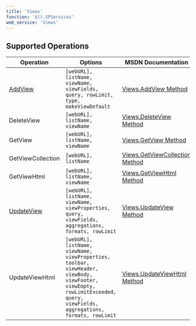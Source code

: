 ```yaml
---
title: 'Views'
function: '$().SPServices'
web_service: 'Views'
---
```


## Supported Operations

| Operation | Options | MSDN Documentation | Introduced |
| --------- | ------- | ------------------ | ---------- |
| [AddView](Views/AddView.md) | `[webURL], listName, viewName, viewFields, query, rowLimit, type, makeViewDefault` | [Views.AddView Method](http://msdn.microsoft.com/en-us/library/views.views.addview%28v=office.12%29.aspx) | [0.6.0](http://spservices.codeplex.com/releases/view/55660) |
| DeleteView | `[webURL], listName, viewName` | [Views.DeleteView Method](http://msdn.microsoft.com/en-us/library/views.views.deleteview%28v=office.12%29.aspx) | [0.6.0](http://spservices.codeplex.com/releases/view/55660) |
| GetView | `[webURL], listName, viewName` | [Views.GetView Method](http://msdn.microsoft.com/en-us/library/views.views.getview%28v=office.12%29.aspx) | [0.6.0](http://spservices.codeplex.com/releases/view/55660) |
| GetViewCollection | `[webURL], listName` | [Views.GetViewCollection Method](http://msdn.microsoft.com/en-us/library/views.views.getviewcollection.aspx) | [0.2.3](http://spservices.codeplex.com/Release/ProjectReleases.aspx?ReleaseId=31744) |
| GetViewHtml | `[webURL], listName, viewName` | [Views.GetViewHtml Method](http://msdn.microsoft.com/en-us/library/views.views.getviewhtml%28v=office.12%29.aspx) | [0.6.0](http://spservices.codeplex.com/releases/view/55660) |
| [UpdateView](Views/UpdateView.md) | `[webURL], listName, viewName, viewProperties, query, viewFields, aggregations, formats, rowLimit` | [Views.UpdateView Method](http://msdn.microsoft.com/en-us/library/views.views.updateview%28v=office.12%29.aspx) | [0.6.0](http://spservices.codeplex.com/releases/view/55660) |
| UpdateViewHtml | `[webURL], listName, viewName, viewProperties, toolbar, viewHeader, viewBody, viewFooter, viewEmpty, rowLimitExceeded, query, viewFields, aggregations, formats, rowLimit` | [Views.UpdateViewHtml Method](http://msdn.microsoft.com/en-us/library/views.views.updateviewhtml%28v=office.12%29.aspx) | [0.6.0](http://spservices.codeplex.com/releases/view/55660) |
